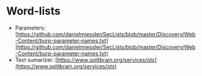 # Word-lists

- Parameters: [https://github.com/danielmiessler/SecLists/blob/master/Discovery/Web-Content/burp-parameter-names.txt](https://github.com/danielmiessler/SecLists/blob/master/Discovery/Web-Content/burp-parameter-names.txt)
- Text sumarizer: [https://www.splitbrain.org/services/ots](https://www.splitbrain.org/services/ots)
